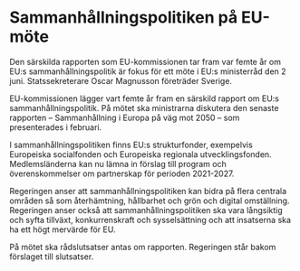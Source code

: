 # Sammanhållningspolitiken på EU-möte

Den särskilda rapporten som EU-kommissionen tar fram var femte år om EU:s sammanhållningspolitik är fokus för ett möte i EU:s ministerråd den 2 juni. Statssekreterare Oscar Magnusson företräder Sverige.

EU-kommissionen lägger vart femte år fram en särskild rapport om EU:s sammanhållningspolitik. På mötet ska ministrarna diskutera den senaste rapporten – Sammanhållning i Europa på väg mot 2050 – som presenterades i februari.

I sammanhållningspolitiken finns EU:s strukturfonder, exempelvis  Europeiska socialfonden och Europeiska regionala utvecklingsfonden. Medlemsländerna kan nu lämna in förslag till program och överenskommelser om partnerskap för perioden 2021-2027.

Regeringen anser att sammanhållningspolitiken kan bidra på flera centrala områden så som återhämtning, hållbarhet och grön och digital omställning. Regeringen anser också att sammanhållningspolitiken ska vara långsiktig och syfta tillväxt, konkurrenskraft och sysselsättning och att insatserna ska ha ett högt mervärde för EU.

På mötet ska rådslutsatser antas om rapporten. Regeringen står bakom förslaget till slutsatser.
